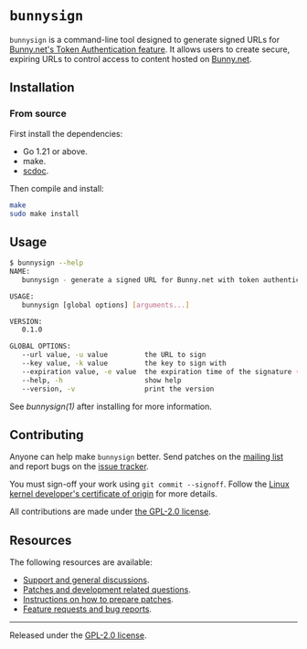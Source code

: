 # `bunnysign`

`bunnysign` is a command-line tool designed to generate signed URLs for
[Bunny.net's Token Authentication
feature](https://docs.bunny.net/docs/cdn-token-authentication). It
allows users to create secure, expiring URLs to control access to
content hosted on [Bunny.net](https://bunny.net/).

## Installation

### From source

First install the dependencies:

- Go 1.21 or above.
- make.
- [scdoc](https://git.sr.ht/~sircmpwn/scdoc).

Then compile and install:

```bash
make
sudo make install
```

## Usage

```bash
$ bunnysign --help
NAME:
   bunnysign - generate a signed URL for Bunny.net with token authentication

USAGE:
   bunnysign [global options] [arguments...]

VERSION:
   0.1.0

GLOBAL OPTIONS:
   --url value, -u value         the URL to sign
   --key value, -k value         the key to sign with
   --expiration value, -e value  the expiration time of the signature (default: 8760h0m0s)
   --help, -h                    show help
   --version, -v                 print the version
```

See _bunnysign(1)_ after installing for more information.

## Contributing

Anyone can help make `bunnysign` better. Send patches on the [mailing
list](https://lists.sr.ht/~jamesponddotco/bunnysign-devel) and report bugs
on the [issue tracker](https://todo.sr.ht/~jamesponddotco/bunnysign).

You must sign-off your work using `git commit --signoff`. Follow the
[Linux kernel developer's certificate of
origin](https://www.kernel.org/doc/html/latest/process/submitting-patches.html#sign-your-work-the-developer-s-certificate-of-origin)
for more details.

All contributions are made under [the GPL-2.0 license](LICENSE.md).

## Resources

The following resources are available:

- [Support and general discussions](https://lists.sr.ht/~jamesponddotco/bunnysign-discuss).
- [Patches and development related questions](https://lists.sr.ht/~jamesponddotco/bunnysign-devel).
- [Instructions on how to prepare patches](https://git-send-email.io/).
- [Feature requests and bug reports](https://todo.sr.ht/~jamesponddotco/bunnysign).

---

Released under the [GPL-2.0 license](LICENSE.md).
